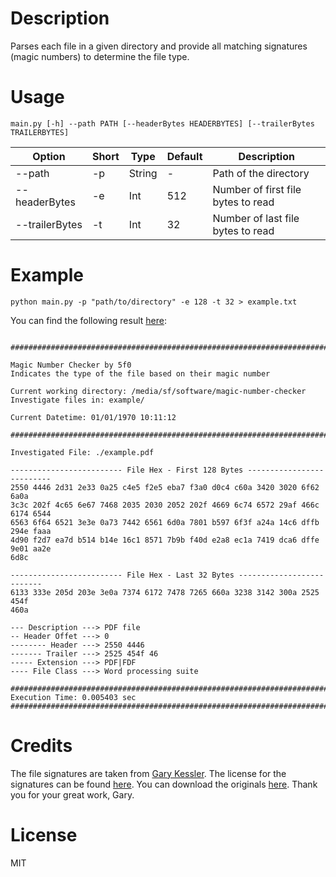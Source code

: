 # Description

Parses each file in a given directory and provide all matching signatures (magic numbers) to determine the file type.

# Usage

`main.py [-h] --path PATH [--headerBytes HEADERBYTES] [--trailerBytes TRAILERBYTES]`

| Option | Short | Type | Default | Description |
|---|---|---|---|---|
|--path | -p | String | - | Path of the directory  |
|--headerBytes | -e | Int | 512 | Number of first file bytes to read |
| --trailerBytes | -t | Int | 32 | Number of last file bytes to read |

# Example

`python main.py -p "path/to/directory" -e 128 -t 32 > example.txt`

You can find the following result [here](./example/example.txt):

```

################################################################################

Magic Number Checker by 5f0
Indicates the type of the file based on their magic number

Current working directory: /media/sf/software/magic-number-checker
Investigate files in: example/

Current Datetime: 01/01/1970 10:11:12

################################################################################

Investigated File: ./example.pdf

------------------------- File Hex - First 128 Bytes --------------------------
2550 4446 2d31 2e33 0a25 c4e5 f2e5 eba7 f3a0 d0c4 c60a 3420 3020 6f62 6a0a 
3c3c 202f 4c65 6e67 7468 2035 2030 2052 202f 4669 6c74 6572 29af 466c 6174 6544 
6563 6f64 6521 3e3e 0a73 7442 6561 6d0a 7801 b597 6f3f a24a 14c6 dffb 294e faaa 
4d90 f2d7 ea7d b514 b14e 16c1 8571 7b9b f40d e2a8 ec1a 7419 dca6 dffe 9e01 aa2e 
6d8c 

------------------------- File Hex - Last 32 Bytes --------------------------
6133 333e 205d 203e 3e0a 7374 6172 7478 7265 660a 3238 3142 300a 2525 454f 
460a 

--- Description ---> PDF file
-- Header Offet ---> 0
-------- Header ---> 2550 4446
------- Trailer ---> 2525 454f 46
----- Extension ---> PDF|FDF
---- File Class ---> Word processing suite

################################################################################
Execution Time: 0.005403 sec
################################################################################
```

# Credits

The file signatures are taken from [Gary Kessler](https://www.garykessler.net/library/file_sigs.html). The license for the signatures can be found [here](./data/GKA_software_license.pdf). You can download the originals [here](https://www.garykessler.net/software/index.html#filesigs). Thank you for your great work, Gary.

# License

MIT